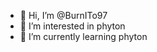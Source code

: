 - 👋 Hi, I’m @BurnITo97
- 👀 I’m interested in phyton 
- 🌱 I’m currently learning phyton 


<!---
BurnITo97/BurnITo97 is a ✨ special ✨ repository because its `README.md` (this file) appears on your GitHub profile.
You can click the Preview link to take a look at your changes.
--->
